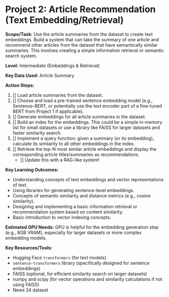 # Project 2: Article Recommendation (Text Embedding/Retrieval)



**Scope/Task:**
Use the article summaries from the dataset to create text embeddings. Build a system that can take the summary of one article and recommend other articles from the dataset that have semantically similar summaries. This involves creating a simple information retrieval or semantic search system.

**Level:** 
Intermediate (Embeddings & Retrieval)

**Key Data Used:**
Article Summary

**Action Steps:**
1. [] Load article summaries from the dataset.
2.  [] Choose and load a pre-trained sentence embedding model (e.g., Sentence-BERT, or potentially use the text encoder part of a fine-tuned BERT from Project 1 if applicable).
3.  [] Generate embeddings for all article summaries in the dataset.
4.  [] Build an index for the embeddings. This could be a simple in-memory list for small datasets or use a library like FAISS for larger datasets and faster similarity search.
5.  [] Implement a query function: given a summary (or its embedding), calculate its similarity to all other embeddings in the index.
6.  [] Retrieve the top-N most similar article embeddings and display the corresponding article titles/summaries as recommendations.
    * [] Update this with a RAG-like system!

**Key Learning Outcomes:**
-   Understanding concepts of text embeddings and vector representations of text.
-   Using libraries for generating sentence-level embeddings.
-   Concepts of semantic similarity and distance metrics (e.g., cosine similarity).
-   Designing and implementing a basic information retrieval or recommendation system based on content similarity.
-   Basic introduction to vector indexing concepts.

**Estimated GPU Needs:**
GPU is helpful for the embedding generation step (e.g., 8GB VRAM), especially for larger datasets or more complex embedding models.

**Key Resources/Tools:**
-   Hugging Face `transformers` (for text models)
-  `sentence-transformers` library (specifically designed for sentence embeddings)
-   FAISS (optional, for efficient similarity search on larger datasets)
-   numpy and scipy (for vector operations and similarity calculations if not using FAISS)
-   News 24 dataset